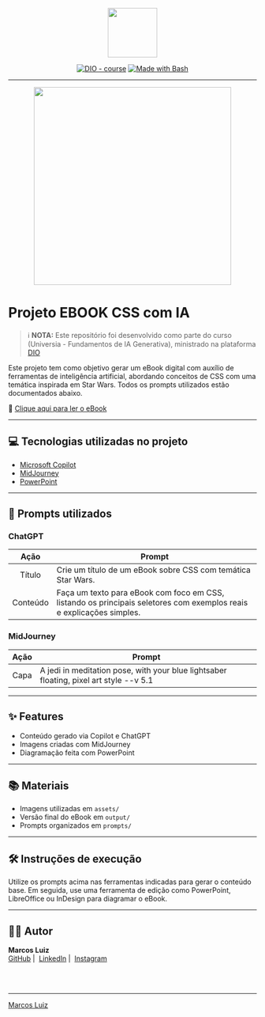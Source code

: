 <p align="center">
    <img width="100" src=".github/assets/banner.png">
</p>

<p align="center">
<a href="https://dio.me/"><img src="https://img.shields.io/badge/DIO-Course-28DA77?logo=youtube" alt="DIO - course"></a>
<a href="https://www.gnu.org/software/bash/" title="Go to Bash homepage"><img src="https://img.shields.io/badge/Prompt-Project-blue?logo=gnu-bash&logoColor=white" alt="Made with Bash"></a>
</p>

-------

<p align="center">
<img 
    src="./assets/cover.png"
    width="400"  
/>
</p>

# Projeto EBOOK CSS com IA

> ℹ️ **NOTA:** Este repositório foi desenvolvido como parte do curso (Universia - Fundamentos de IA Generativa), ministrado na plataforma [DIO](https://dio.me)

Este projeto tem como objetivo gerar um eBook digital com auxílio de ferramentas de inteligência artificial, abordando conceitos de CSS com uma temática inspirada em Star Wars. Todos os prompts utilizados estão documentados abaixo.

📕 [Clique aqui para ler o eBook](./output/ebook-css-jedi.pdf)

---

## 💻 Tecnologias utilizadas no projeto

- [Microsoft Copilot](https://copilot.microsoft.com)
- [MidJourney](https://www.midjourney.com/app/)
- [PowerPoint](https://www.microsoft.com/pt-br/microsoft-365/powerpoint)

---

## 🧠 Prompts utilizados

### ChatGPT

|   Ação   | Prompt |
| :------: | ------ |
| Título   | Crie um título de um eBook sobre CSS com temática Star Wars. |
| Conteúdo | Faça um texto para eBook com foco em CSS, listando os principais seletores com exemplos reais e explicações simples. |

### MidJourney

| Ação  | Prompt |
| :---: | ------ |
| Capa  | A jedi in meditation pose, with your blue lightsaber floating, pixel art style --v 5.1 |

---

## ✨ Features

- Conteúdo gerado via Copilot e ChatGPT
- Imagens criadas com MidJourney
- Diagramação feita com PowerPoint

---

## 📚 Materiais

- Imagens utilizadas em `assets/`
- Versão final do eBook em `output/`
- Prompts organizados em `prompts/`

---

## 🛠️ Instruções de execução

Utilize os prompts acima nas ferramentas indicadas para gerar o conteúdo base. Em seguida, use uma ferramenta de edição como PowerPoint, LibreOffice ou InDesign para diagramar o eBook.

---

## 👨‍💻 Autor

<p>
  <strong>Marcos Luiz</strong><br>
  <a href="https://github.com/Cempressa">GitHub</a>&nbsp;|&nbsp;
  <a href="https://www.linkedin.com/in/marcos-l-45a40025/">LinkedIn</a>&nbsp;|&nbsp;
  <a href="https://www.instagram.com/marckos_luiz/">Instagram</a>
</p>


<br/><br/>

---
 [Marcos Luiz](https://github.com/Cempressa)
